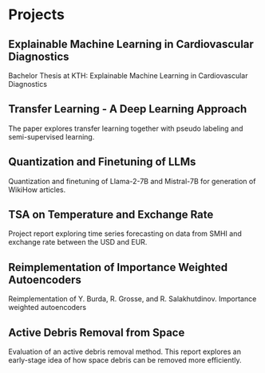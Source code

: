 # Projects
## Explainable Machine Learning in Cardiovascular Diagnostics
Bachelor Thesis at KTH: Explainable Machine Learning in Cardiovascular
Diagnostics
## Transfer Learning - A Deep Learning Approach
The paper explores transfer learning together with pseudo labeling and semi-supervised learning.
## Quantization and Finetuning of LLMs
Quantization and finetuning of Llama-2-7B and Mistral-7B for generation of WikiHow articles.
## TSA on Temperature and Exchange Rate
Project report exploring time series forecasting on data from SMHI and exchange rate between the USD and EUR. 
## Reimplementation of Importance Weighted Autoencoders 
Reimplementation of Y. Burda, R. Grosse, and R. Salakhutdinov. Importance weighted autoencoders
## Active Debris Removal from Space
Evaluation of an active debris removal method. This report explores an early-stage idea of how space debris can be removed more efficiently.

